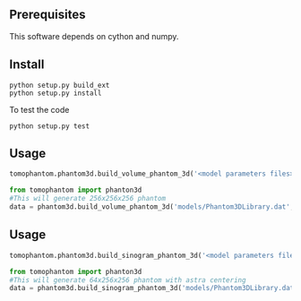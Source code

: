 ## Prerequisites
This software depends on cython and numpy.

## Install
   
```
python setup.py build_ext 
python setup.py install
```

To test the code

```
python setup.py test
```

## Usage
```python
tomophantom.phantom3d.build_volume_phantom_3d('<model parameters files>', <model id:int>, <phantom size:int>)
```

```python
from tomophantom import phanton3d
#This will generate 256x256x256 phantom
data = phantom3d.build_volume_phantom_3d('models/Phantom3DLibrary.dat', 1, 256)
```


## Usage
```python
tomophantom.phantom3d.build_sinogram_phantom_3d('<model parameters files>', <model id:int>, <volume size:int>, <detector size:int>, <angles: numpy array float>, <centering: int 0-radon,1-astra>)
```

```python
from tomophantom import phanton3d
#This will generate 64x256x256 phantom with astra centering
data = phantom3d.build_sinogram_phantom_3d('models/Phantom3DLibrary.dat', 1, 256, 256, numpy.linspace(0,180,64,dtype='float32'), 1)
```


